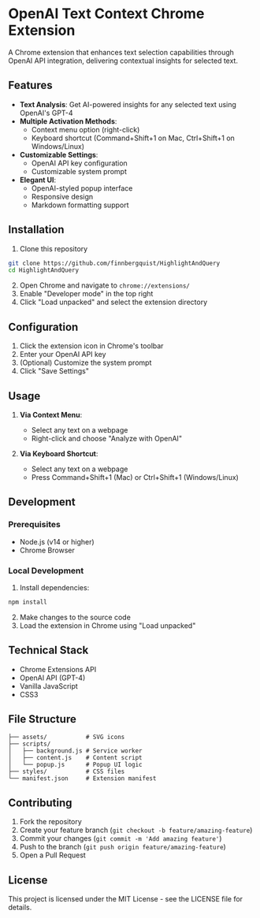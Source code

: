 # OpenAI Text Context Chrome Extension

A Chrome extension that enhances text selection capabilities through OpenAI API integration, delivering contextual insights for selected text.

## Features

- **Text Analysis**: Get AI-powered insights for any selected text using OpenAI's GPT-4
- **Multiple Activation Methods**:
  - Context menu option (right-click)
  - Keyboard shortcut (Command+Shift+1 on Mac, Ctrl+Shift+1 on Windows/Linux)
- **Customizable Settings**:
  - OpenAI API key configuration
  - Customizable system prompt
- **Elegant UI**:
  - OpenAI-styled popup interface
  - Responsive design
  - Markdown formatting support

## Installation

1. Clone this repository
```bash
git clone https://github.com/finnbergquist/HighlightAndQuery
cd HighlightAndQuery
```

2. Open Chrome and navigate to `chrome://extensions/`
3. Enable "Developer mode" in the top right
4. Click "Load unpacked" and select the extension directory

## Configuration

1. Click the extension icon in Chrome's toolbar
2. Enter your OpenAI API key
3. (Optional) Customize the system prompt
4. Click "Save Settings"

## Usage

1. **Via Context Menu**:
   - Select any text on a webpage
   - Right-click and choose "Analyze with OpenAI"

2. **Via Keyboard Shortcut**:
   - Select any text on a webpage
   - Press Command+Shift+1 (Mac) or Ctrl+Shift+1 (Windows/Linux)

## Development

### Prerequisites

- Node.js (v14 or higher)
- Chrome Browser

### Local Development

1. Install dependencies:
```bash
npm install
```

2. Make changes to the source code
3. Load the extension in Chrome using "Load unpacked"

## Technical Stack

- Chrome Extensions API
- OpenAI API (GPT-4)
- Vanilla JavaScript
- CSS3

## File Structure

```
├── assets/           # SVG icons
├── scripts/
│   ├── background.js # Service worker
│   ├── content.js    # Content script
│   └── popup.js      # Popup UI logic
├── styles/           # CSS files
└── manifest.json     # Extension manifest
```

## Contributing

1. Fork the repository
2. Create your feature branch (`git checkout -b feature/amazing-feature`)
3. Commit your changes (`git commit -m 'Add amazing feature'`)
4. Push to the branch (`git push origin feature/amazing-feature`)
5. Open a Pull Request

## License

This project is licensed under the MIT License - see the LICENSE file for details.
